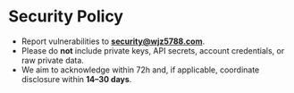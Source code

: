 # Security Policy

- Report vulnerabilities to **security@wjz5788.com**.
- Please do **not** include private keys, API secrets, account credentials, or raw private data.
- We aim to acknowledge within 72h and, if applicable, coordinate disclosure within **14–30 days**.
